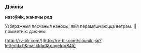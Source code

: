 ### Дзюны
**назоўнік, жаночы род**

Узбярэжныя пясчаныя наносы, якія перамяшчаюцца ветрам. || прыметнік: дзюнны.

<a rel="author">[http://rv-blr.com/](http://rv-blr.com/slounik.jsp?letterId=0&maskId=0&pageId=845)</a>
